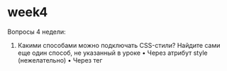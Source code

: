 # week4

Вопросы 4 недели:

1. Какими способами можно подключать CSS-стили? Найдите сами еще один способ, не указанный в уроке
   • Через атрибут style (нежелательно)
   • Через тег <style> в заголовке документа
   • Через тег <link> можно добавить готовый css стиль
   • С помощью команды @import

2. Зачем нужен Normalize.css?
   Normalize.css обеспечивает для HTML-элементов лучшую кроссбраузерность в стилях по умолчанию:
   • сохраняет полезные настройки браузера
   • нормализует стили для широкого круга HTML-элементов
   • корректирует ошибки и основные несоответствия браузера
   • совершенствует юзабилити незаметными улучшениями
   • объясняет код, используя комментарии и детальную документацию

3. Что такое CSS-директивы?
   • Директивы — это конструкции, которая позволяет создавать в CSS инструкции для изменения отображения либо поведения элементов страницы. Директива начинается со знака @, за которым следует одно из служебных слов. Это общий синтаксис, которому следуют все директивы.

4. В чем разница между margin и padding?
   • Margin-внешний отступ
   • Padding-внутренний отступ

5. Как в CSS определяются приоритеты? Какое из свойств будет приоритетнее - #link .main или span #login?
   • Существует специальная таблица, по которой можно рассчитать значимость каждого селектора
   • Приоритетнее #link .main

6. В чем разница между CSS1 и CSS3?

• Основное различие между CSS и CSS3 заключается в том, что в CSS3 есть модули. CSS является базовой версией и не поддерживает адаптивный дизайн. CSS3, с другой стороны, является последней версией и поддерживает адаптивный дизайн.
• CSS нельзя разбить на модули, но CSS3 можно разбить на модули. Быть старой версией CSS медленнее, чем CSS3.
• В дополнение к этим CSS3 имеет много функций выравнивания. CSS3 предоставляет инструмент для изменения размеров ячеек, который позволяет пользователю получить правильный размер любого элемента без каких-либо изменений в размерах или заполнении элемента. CSS не имеет какого-либо инструмента для определения размера блоков, и поэтому пользователю необходимо использовать стандартные процедуры, определенные для выравнивания текста.
• Анимации и 3D-преобразования лучше в CSS3. Элементы можно перемещать по экрану с помощью flash и JavaScript. Используя это, элементы также смогут менять свой размер и цвет. Все виды переходов, преобразований и анимаций могут быть выполнены с использованием CSS3. CSS не предоставляет 3D анимацию и преобразования.

7. ПроЧто такое псевдоклассы? А псевдоэлементы?
   • Псевдокласс - это ключевое слово, определяющее динамическое состояние элементов, которое изменяется с помощью действий пользователя, а также положение в дереве документа.
   • Псевдоэлемент - это ключевое слово, добавляемое к селектору, которое позволяет стилизовать определённую часть выбранного элемента.

8. Изучите статью про "плохие" теги https://msiter.ru/tutorials/html-srednego-urovnya/plokhie-tegi и пришлите список тегов, которые нежелательно использовать
   • <layer>
   • <u>
   • <font>
   • <big>

9. Как можно подключать шрифты локально?
   • Через правило @font-face src позволяет задать название локального шрифта, т.е. если у пользователя на компьютере уже установлен нужный шрифт, то будет использоваться именно он, при этом существенно увеличится скорость загрузки и отрисовки страницы.

10. Почему не стоит использовать сокращенную запись без необходимости? И если все же использовать, как это делать правильно?
    • Применение этих свойств сокращает объём кода и повышает его читабельность, но с другой стороны иногда добавляет путаницу.
    • Следует, во-первых, группировать свойства по смыслу, это позволит быстрее находить ошибки, а во-вторых, если вам нужно переопределить значения ранее заданных свойств, не используйте сокращённую запись.

